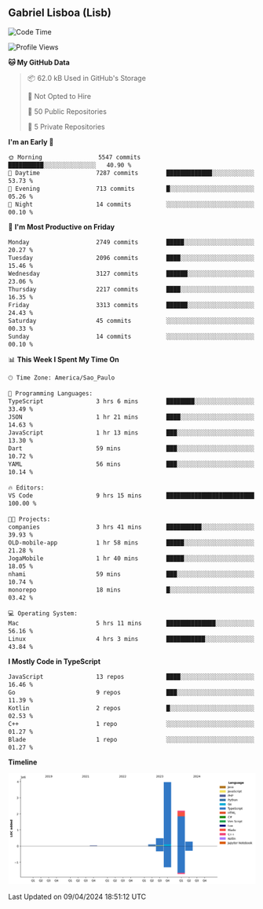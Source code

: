 ## Gabriel Lisboa (Lisb)

<!--START_SECTION:waka-->
![Code Time](http://img.shields.io/badge/Code%20Time-506%20hrs%2019%20mins-blue)

![Profile Views](http://img.shields.io/badge/Profile%20Views-0-blue)

**🐱 My GitHub Data** 

> 📦 62.0 kB Used in GitHub's Storage 
 > 
> 🚫 Not Opted to Hire
 > 
> 📜 50 Public Repositories 
 > 
> 🔑 5 Private Repositories 
 > 
**I'm an Early 🐤** 

```text
🌞 Morning                5547 commits        ██████████░░░░░░░░░░░░░░░   40.90 % 
🌆 Daytime                7287 commits        █████████████░░░░░░░░░░░░   53.73 % 
🌃 Evening                713 commits         █░░░░░░░░░░░░░░░░░░░░░░░░   05.26 % 
🌙 Night                  14 commits          ░░░░░░░░░░░░░░░░░░░░░░░░░   00.10 % 
```
📅 **I'm Most Productive on Friday** 

```text
Monday                   2749 commits        █████░░░░░░░░░░░░░░░░░░░░   20.27 % 
Tuesday                  2096 commits        ████░░░░░░░░░░░░░░░░░░░░░   15.46 % 
Wednesday                3127 commits        ██████░░░░░░░░░░░░░░░░░░░   23.06 % 
Thursday                 2217 commits        ████░░░░░░░░░░░░░░░░░░░░░   16.35 % 
Friday                   3313 commits        ██████░░░░░░░░░░░░░░░░░░░   24.43 % 
Saturday                 45 commits          ░░░░░░░░░░░░░░░░░░░░░░░░░   00.33 % 
Sunday                   14 commits          ░░░░░░░░░░░░░░░░░░░░░░░░░   00.10 % 
```


📊 **This Week I Spent My Time On** 

```text
🕑︎ Time Zone: America/Sao_Paulo

💬 Programming Languages: 
TypeScript               3 hrs 6 mins        ████████░░░░░░░░░░░░░░░░░   33.49 % 
JSON                     1 hr 21 mins        ████░░░░░░░░░░░░░░░░░░░░░   14.63 % 
JavaScript               1 hr 13 mins        ███░░░░░░░░░░░░░░░░░░░░░░   13.30 % 
Dart                     59 mins             ███░░░░░░░░░░░░░░░░░░░░░░   10.72 % 
YAML                     56 mins             ███░░░░░░░░░░░░░░░░░░░░░░   10.14 % 

🔥 Editors: 
VS Code                  9 hrs 15 mins       █████████████████████████   100.00 % 

🐱‍💻 Projects: 
companies                3 hrs 41 mins       ██████████░░░░░░░░░░░░░░░   39.93 % 
OLD-mobile-app           1 hr 58 mins        █████░░░░░░░░░░░░░░░░░░░░   21.28 % 
JogaMobile               1 hr 40 mins        █████░░░░░░░░░░░░░░░░░░░░   18.05 % 
nhami                    59 mins             ███░░░░░░░░░░░░░░░░░░░░░░   10.74 % 
monorepo                 18 mins             █░░░░░░░░░░░░░░░░░░░░░░░░   03.42 % 

💻 Operating System: 
Mac                      5 hrs 11 mins       ██████████████░░░░░░░░░░░   56.16 % 
Linux                    4 hrs 3 mins        ███████████░░░░░░░░░░░░░░   43.84 % 
```

**I Mostly Code in TypeScript** 

```text
JavaScript               13 repos            ████░░░░░░░░░░░░░░░░░░░░░   16.46 % 
Go                       9 repos             ███░░░░░░░░░░░░░░░░░░░░░░   11.39 % 
Kotlin                   2 repos             █░░░░░░░░░░░░░░░░░░░░░░░░   02.53 % 
C++                      1 repo              ░░░░░░░░░░░░░░░░░░░░░░░░░   01.27 % 
Blade                    1 repo              ░░░░░░░░░░░░░░░░░░░░░░░░░   01.27 % 
```



**Timeline**

![Lines of Code chart](https://raw.githubusercontent.com/tenlisboa/tenlisboa/main/assets/bar_graph.png)


 Last Updated on 09/04/2024 18:51:12 UTC
<!--END_SECTION:waka-->
